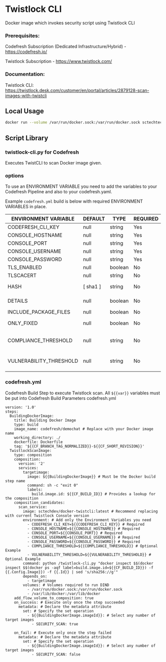 # Twistlock CLI

Docker image which invokes security script using Twistlock CLI

### Prerequisites:

Codefresh Subscription (Dedicated Infrastructure/Hybrid) - https://codefresh.io/

Twistlock Subscription - https://www.twistlock.com/

### Documentation:

Twistlock CLI: https://twistlock.desk.com/customer/en/portal/articles/2879128-scan-images-with-twistcli

## Local Usage

``` sh
docker run --volume /var/run/docker.sock:/var/run/docker.sock sctechtech/docker-twistcli:latest twistcli images scan <Docker Image Name or ID> --address <Twistlock Console Address> --user <Twistlock Console User> --password '<Twistlock Console Password>' --include-files --include-package-files --details
```

## Script Library

### twistlock-cli.py for Codefresh

Executes TwistCLI to scan Docker image given.

### options

To use an ENVIRONMENT VARIABLE you need to add the variables to your Codefresh Pipeline and also to your codefresh.yaml.

Example `codefresh.yml` build is below with required ENVIRONMENT VARIABLES in place.

| ENVIRONMENT VARIABLE | DEFAULT | TYPE | REQUIRED | DESCRIPTION |
|----------------------------|----------|---------|----------|---------------------------------------------------------------------------------------------------------------------------------|
| CODEFRESH_CLI_KEY | null | string | Yes | https://g.codefresh.io/account/tokens |
| CONSOLE_HOSTNAME | null | string | Yes | hostname/ip |
| CONSOLE_PORT | null | string | Yes | port |
| CONSOLE_USERNAME | null | string | Yes | username |
| CONSOLE_PASSWORD | null | string | Yes | password |
| TLS_ENABLED | null | boolean | No | enable TLS |
| TLSCACERT | null | string | No | CA Cert |
| HASH | [ sha1 ] | string | No | [ md5, sha1, sha256 ] hashing algorithm |
| DETAILS | null | boolean | No | prints an itemized list of each vulnerability found by the scanner |
| INCLUDE_PACKAGE_FILES | null | boolean | No | List all packages in the image. |
| ONLY_FIXED | null | boolean | No | reports just the vulnerabilites that have fixes available |
| COMPLIANCE_THRESHOLD | null | string | No | [ low, medium, high ] sets the the minimal severity compliance issue that returns a fail exit code |
| VULNERABILITY_THRESHOLD | null | string | No | [ low, medium, high, critical ] sets the minimal severity vulnerability that returns a fail exit code |

### codefresh.yml

Codefresh Build Step to execute Twistlock scan.
All `${{var}}` variables must be put into Codefresh Build Parameters
codefresh.yml
``` console
version: '1.0'
steps:
  BuildingDockerImage:
    title: Building Docker Image
    type: build
    image_name: codefresh/demochat # Replace with your Docker image name
    working_directory: ./
    dockerfile: Dockerfile
    tag: '${{CF_BRANCH_TAG_NORMALIZED}}-${{CF_SHORT_REVISION}}'
  TwistlockScanImage:
    type: composition
    composition:
      version: '2'
      services:
        targetimage:
          image: ${{BuildingDockerImage}} # Must be the Docker build step name
          command: sh -c "exit 0"
          labels:
            build.image.id: ${{CF_BUILD_ID}} # Provides a lookup for the composition
    composition_candidates:
      scan_service:
        image: sctechdev/docker-twistcli:latest # Recommend replacing with current Twistlock Console version
        environment: # Add only the Environment Variables you need
          - CODEFRESH_CLI_KEY=${{CODEFRESH_CLI_KEY}} # Required
          - CONSOLE_HOSTNAME=${{CONSOLE_HOSTNAME}} # Required
          - CONSOLE_PORT=${{CONSOLE_PORT}} # Required
          - CONSOLE_USERNAME=${{CONSOLE_USERNAME}} # Required
          - CONSOLE_PASSWORD=${{CONSOLE_PASSWORD}} # Required
          - COMPLIANCE_THRESHOLD=${{COMPLIANCE_THRESHOLD}} # Optional Example
          - VULNERABILITY_THRESHOLD=${{VULNERABILITY_THRESHOLD}} # Optional Example
        command: python /twistlock-cli.py "docker inspect $$(docker inspect $$(docker ps -aqf label=build.image.id=${{CF_BUILD_ID}}) -f {{.Config.Image}}) -f {{.Id}} | sed 's/sha256://g'"
        depends_on:
          - targetimage
        volumes: # Volumes required to run DIND
          - /var/run/docker.sock:/var/run/docker.sock
          - /var/lib/docker:/var/lib/docker
    add_flow_volume_to_composition: true
    on_success: # Execute only once the step succeeded
      metadata: # Declare the metadata attribute
        set: # Specify the set operation
          - ${{BuildingDockerImage.imageId}}: # Select any number of target images
            - SECURITY_SCAN: true

    on_fail: # Execute only once the step failed
      metadata: # Declare the metadata attribute
        set: # Specify the set operation
          - ${{BuildingDockerImage.imageId}}: # Select any number of target images
            - SECURITY_SCAN: false
```